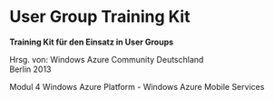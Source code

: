 ﻿User Group Training Kit
====

<b>Training Kit für den Einsatz in User Groups</b>

Hrsg. von: Windows Azure Community Deutschland <br>
Berlin 2013

Modul 4 Windows Azure Platform - Windows Azure Mobile Services
